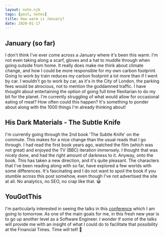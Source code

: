 ```yaml
---
layout: note.njk
tags: [post, notes]
title: How warm is January?
date: 2020-01-17
---
```


## January (so far)

I don't think I've ever come across a January where it's been this warm. I'm not even taking along a scarf, gloves and a hat to muddle through when going outside from home. It really does make me think about climate change, and how I could be more responsible for my own carbon footprint. Going to work by train reduces my carbon footprint a lot more than if I went by car. I wouldn't go to work by car, as it's in the City of London, the parking fees would be atrocious, not to mention the goddamned traffic. I have thought about entertaining the option of going full time flexitarian to do my bit for the planet. I'm currently struggling of what would allow for occasional eating of meat? How often could this happen? It's something to ponder about along with the 1000 things I'm already thinking about!

## His Dark Materials - The Subtle Knife

I'm currently going through the 2nd book 'The Subtle Knife' on the commute. This makes for a nice change than the usual reads that I go through. I had read the first book years ago, watched the film (which was not great) and enjoyed the TV (BBC) iteration immensely. I thought that was nicely done, and had the right amount of darkness to it. Anyway, onto the book. This has taken a new direction, and it's quite pleasant. The characters that I've been reading along with so far, have explored a few worlds with some differences. It's fascinating and I do not want to spoil the book if you stumble across this post somehow, even though I've not advertised the site at all. No analytics, no SEO, no crap like that. 😀

## YouGotThis
I'm particularly interested in seeing the talks in this [conference](https://2020.yougotthis.io/) which I am going to tomorrow. As one of the main goals for me, in this fresh new year is to go up another level as a Software Engineer. I wonder if some of the talks will provide me with an insight of what I could do to facilitate that possibility at the Financial Times. Time will tell! 👋